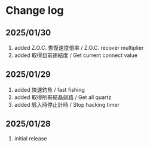 # Change log

## 2025/01/30  
1. added Z.O.C. 恢復速度倍率 / Z.O.C. recover multiplier
1. added 取得目前連結度 / Get current connect value 

## 2025/01/29
1. added 快速釣魚 / fast fishing
1. added 取得所有結晶迴路 / Get all quartz
1. added 駭入時停止計時 / Stop hacking timer

## 2025/01/28  
1. initial release
